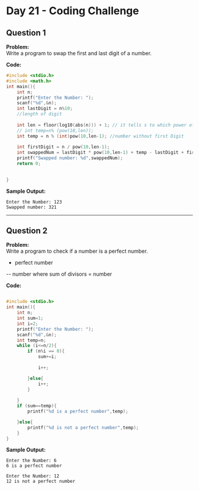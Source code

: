 # Day 21 - Coding Challenge

## Question 1  
**Problem:**  
Write a program to swap the first and last digit of a number.

**Code:**  
```c
#include <stdio.h>
#include <math.h>
int main(){
    int n;
    printf("Enter the Number: ");
    scanf("%d",&n);
    int lastDigit = n%10;
    //length of digit
    
    int len = floor(log10(abs(n))) + 1; // it tells s to which power of 10 is number raised
    // int temp=n% (pow(10,len)); 
    int temp = n % (int)pow(10,len-1); //number without first Digit
       
    int firstDigit = n / pow(10,len-1);
    int swappedNum = lastDigit * pow(10,len-1) + temp - lastDigit + firstDigit;
    printf("Swapped number: %d",swappedNum);
    return 0;
    

}
```

**Sample Output:**  
```
Enter the Number: 123
Swapped number: 321
```

---

## Question 2  
**Problem:**  
Write a program to check if a number is a perfect number.
- perfect number

-- number where sum of divisors = number

**Code:**  
```c

#include <stdio.h>
int main(){
    int n;
    int sum=1;
    int i=2;
    printf("Enter the Number: ");
    scanf("%d",&n);
    int temp=n;
    while (i<=n/2){
        if (n%i == 0){
            sum+=i;
            
            i++;

        }else{
            i++;
        }
        
    }
    if (sum==temp){
        printf("%d is a perfect number",temp);

    }else{
        printf("%d is not a perfect number",temp);
    }
}
```

**Sample Output:**  
```
Enter the Number: 6
6 is a perfect number

Enter the Number: 12
12 is not a perfect number
```
